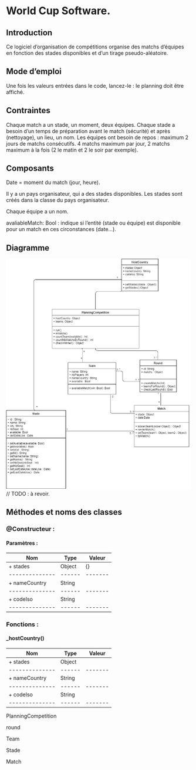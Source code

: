 # World Cup Software.

## Introduction
Ce logiciel d’organisation de compétitions organise des matchs d’équipes en fonction des stades disponibles et d’un tirage pseudo-aléatoire.

## Mode d’emploi 
Une fois les valeurs entrées dans le code, lancez-le : le planning doit être affiché. 

## Contraintes
Chaque match a un stade, un moment, deux équipes.
Chaque stade a besoin d’un temps de préparation avant le match (sécurité) et après (nettoyage), un lieu, un nom.
Les équipes ont besoin de repos : maximum 2 jours de matchs consécutifs.
4 matchs maximum par jour, 2 matchs maximum à la fois (2 le matin et 2 le soir par exemple).

## Composants
Date = moment du match (jour, heure).

Il y a un pays organisateur, qui a des stades disponibles.
Les stades sont créés dans la classe du pays organisateur.

Chaque équipe a un nom. 

avaliableMatch: Bool : indique si l’entité (stade ou équipe) est disponible pour un match en ces circonstances (date…).

## Diagramme
![Diagramme des classes](FootCompetition.png)
// TODO : à revoir.


## Méthodes et noms des classes
### @Constructeur :
#### Paramètres : 
Nom           | Type   | Valeur 
--------------| ------ | -------
+ stades      | Object | {}
--------------| ------ | -------
+ nameCountry | String | 
--------------| ------ | -------
+ codeIso     | String |
--------------| ------ | -------

### Fonctions :

#### **_hostCountry()**

Nom           | Type   | Valeur 
--------------| ------ | -------
+ stades      | Object |
--------------| ------ | -------
+ nameCountry | String |
--------------| ------ | -------
+ codeIso     | String |
--------------| ------ | -------




PlanningCompetition


round


Team



Stade



Match
